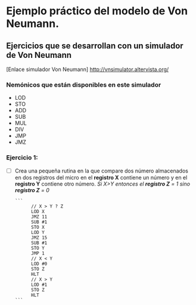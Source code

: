 # Ejemplo práctico del modelo de Von Neumann. 
## Ejercicios que se desarrollan con un simulador de Von Neumann

[Enlace simulador Von Neumann] http://vnsimulator.altervista.org/

### Nemónicos que están disponibles en este simulador
* LOD
* STO
* ADD
* SUB
* MUL
* DIV
* JMP
* JMZ


### Ejercicio 1: 
- [ ] Crea una pequeña rutina en la que compare dos número almacenados en dos registros del micro en el **registro X** contiene un número
      y en el **registro Y** contiene otro número. *Si X>Y entonces el **registro Z** = 1 sino **registro Z** = 0*
      
      ```
            // X > Y ? Z
            LOD X
            JMZ 11
            SUB #1
            STO X
            LOD Y
            JMZ 15
            SUB #1
            STO Y
            JMP 1
            // X < Y
            LOD #0
            STO Z
            HLT
            // X > Y
            LOD #1
            STO Z
            HLT
      ```
